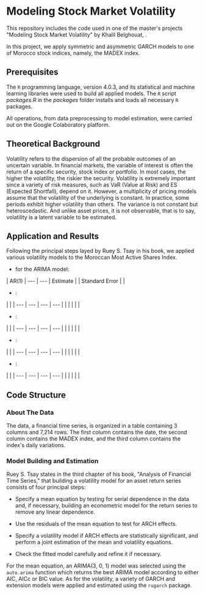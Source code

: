 # Modeling Stock Market Volatility

This repository includes the code used in one of the master's projects "Modeling Stock Market Volatility" by Khalil Belghouat, .

In this project, we apply symmetric and asymmetric GARCH models to one of Morocco stock indices, namely, the MADEX index. 

## Prerequisites

The ```R``` programming language, version 4.0.3, and its statistical and machine learning libraries were used to build all applied models. The ```R``` script _packages.R_ in the _packages_ folder installs and loads all necessary ```R``` packages. 

All operations, from data preprocessing to model estimation, were carried out on the Google Colaboratory platform.

## Theoretical Background

Volatility refers to the dispersion of all the probable outcomes of an uncertain variable. In financial markets, the variable of interest is often the return of a specific security, stock index or portfolio. In most cases, the higher the volatility, the riskier the security. Volatility is extremely important since a variety of risk measures, such as VaR (Value at Risk) and ES (Expected Shortfall), depend on it. However, a multiplicity of pricing models assume that the volatility of the underlying is constant. In practice, some periods exhibit higher volatility than others. The variance is not constant but heteroscedastic. And unlike asset prices, it is not observable, that is to say, volatility is a latent variable to be estimated.

## Application and Results

Following the principal steps layed by Ruey S. Tsay in his book, we applied various volatility models to the Moroccan Most Active Shares Index.

- for the ARIMA model:

| AR(1) | 
--- | --- | 
Estimate | | 
Standard Error | | 

- :

 |  |  |
--- | --- | --- | --- 
 |  |  | 
 |  |  | 

- :

 |  |  |
--- | --- | --- | --- 
 |  |  | 
 |  |  | 

- :

 |  |  |
--- | --- | --- | --- 
 |  |  | 
 |  |  | 

- :

 |  |  |
--- | --- | --- | --- 
 |  |  | 
 |  |  | 
 
## Code Structure

### About The Data

The data, a financial time series, is organized in a table containing 3 columns and 7,214 rows. The first column contains the date, the second column contains the MADEX index, and the third column contains the index's daily variations.

### Model Building and Estimation

Ruey S. Tsay states in the third chapter of his book, "Analysis of Financial Time Series," that building a volatility model for an asset return series consists of four principal steps:

- Specify a mean equation by testing for serial dependence in the data and, if necessary, building an econometric model for the return series to remove any linear dependence.

- Use the residuals of the mean equation to test for ARCH effects.

- Specify a volatility model if ARCH effects are statistically significant, and perform a joint estimation of the mean and volatility equations.

- Check the fitted model carefully and refine it if necessary.

For the mean equation, an ARIMA(3, 0, 1) model was selected using the ```auto.arima``` function which returns the best ARIMA model according to either AIC, AICc or BIC value. As for the volatility, a variety of GARCH and extension models were applied and estimated using the ```rugarch``` package.
